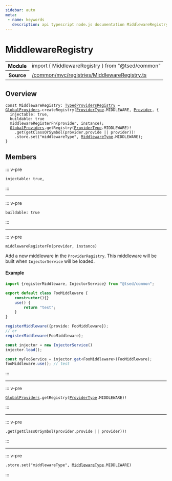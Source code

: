 ```yaml
---
sidebar: auto
meta:
 - name: keywords
   description: api typescript node.js documentation MiddlewareRegistry const
---
```

# MiddlewareRegistry <Badge text="Constant" type="const"/>
<!-- Summary -->
<section class="symbol-info"><table class="is-full-width"><tbody><tr><th>Module</th><td><div class="lang-typescript"><span class="token keyword">import</span> { MiddlewareRegistry }&nbsp;<span class="token keyword">from</span>&nbsp;<span class="token string">"@tsed/common"</span></div></td></tr><tr><th>Source</th><td><a href="https://github.com/Romakita/ts-express-decorators/blob/v4.30.1/src//common/mvc/registries/MiddlewareRegistry.ts#L0-L0">/common/mvc/registries/MiddlewareRegistry.ts</a></td></tr></tbody></table></section>

<!-- Overview -->
## Overview


<pre><code class="typescript-lang "><span class="token keyword">const</span> MiddlewareRegistry<span class="token punctuation">:</span> <a href="/api/common/di/interfaces/TypedProvidersRegistry.html"><span class="token">TypedProvidersRegistry</span></a><span class="token punctuation"> = </span><a href="/api/common/di/registries/GlobalProviders.html"><span class="token">GlobalProviders</span></a>.<span class="token function">createRegistry</span><span class="token punctuation">(</span><a href="/api/common/di/interfaces/ProviderType.html"><span class="token">ProviderType</span></a>.MIDDLEWARE<span class="token punctuation">,</span> <a href="/api/common/di/class/Provider.html"><span class="token">Provider</span></a><span class="token punctuation">,</span> <span class="token punctuation">{</span>
  injectable<span class="token punctuation">:</span> true<span class="token punctuation">,</span>
  buildable<span class="token punctuation">:</span> true
  <span class="token function">middlewareRegisterFn</span><span class="token punctuation">(</span>provider<span class="token punctuation">,</span> instance<span class="token punctuation">)</span><span class="token punctuation">;</span>
  <a href="/api/common/di/registries/GlobalProviders.html"><span class="token">GlobalProviders</span></a>.<span class="token function">getRegistry</span><span class="token punctuation">(</span><a href="/api/common/di/interfaces/ProviderType.html"><span class="token">ProviderType</span></a>.MIDDLEWARE<span class="token punctuation">)</span>!
    .<span class="token function">get</span><span class="token punctuation">(</span><span class="token function">getClassOrSymbol</span><span class="token punctuation">(</span>provider.provide || provider<span class="token punctuation">)</span><span class="token punctuation">)</span>!
    .store.<span class="token function">set</span><span class="token punctuation">(</span>"middlewareType"<span class="token punctuation">,</span> <a href="/api/common/mvc/interfaces/MiddlewareType.html"><span class="token">MiddlewareType</span></a>.MIDDLEWARE<span class="token punctuation">)</span><span class="token punctuation">;</span>
<span class="token punctuation">}</span></code></pre>



<!-- Members -->




## Members


::: v-pre

<div class="method-overview">
<pre><code class="typescript-lang ">injectable<span class="token punctuation">:</span> true<span class="token punctuation">,</span></code></pre>

</div>



:::



***



::: v-pre

<div class="method-overview">
<pre><code class="typescript-lang ">buildable<span class="token punctuation">:</span> true</code></pre>

</div>



:::



***



::: v-pre

<div class="method-overview">
<pre><code class="typescript-lang "><span class="token function">middlewareRegisterFn</span><span class="token punctuation">(</span>provider<span class="token punctuation">,</span> instance<span class="token punctuation">)</span></code></pre>

</div>



Add a new middleware in the `ProviderRegistry`. This middleware will be built when `InjectorService` will be loaded.

#### Example

```typescript
import {registerMiddleware, InjectorService} from "@tsed/common";

export default class FooMiddleware {
    constructor(){}
    use() {
        return "test";
    }
}

registerMiddleware({provide: FooMiddleware});
// or
registerMiddleware(FooMiddleware);

const injector = new InjectorService()
injector.load();

const myFooService = injector.get<FooMiddleware>(FooMiddleware);
fooMiddleware.use(); // test
```




:::



***



::: v-pre

<div class="method-overview">
<pre><code class="typescript-lang "><a href="/api/common/di/registries/GlobalProviders.html"><span class="token">GlobalProviders</span></a>.<span class="token function">getRegistry</span><span class="token punctuation">(</span><a href="/api/common/di/interfaces/ProviderType.html"><span class="token">ProviderType</span></a>.MIDDLEWARE<span class="token punctuation">)</span>!</code></pre>

</div>



:::



***



::: v-pre

<div class="method-overview">
<pre><code class="typescript-lang ">.<span class="token function">get</span><span class="token punctuation">(</span><span class="token function">getClassOrSymbol</span><span class="token punctuation">(</span>provider.provide || provider<span class="token punctuation">)</span><span class="token punctuation">)</span>!</code></pre>

</div>



:::



***



::: v-pre

<div class="method-overview">
<pre><code class="typescript-lang ">.store.<span class="token function">set</span><span class="token punctuation">(</span>"middlewareType"<span class="token punctuation">,</span> <a href="/api/common/mvc/interfaces/MiddlewareType.html"><span class="token">MiddlewareType</span></a>.MIDDLEWARE<span class="token punctuation">)</span></code></pre>

</div>



:::